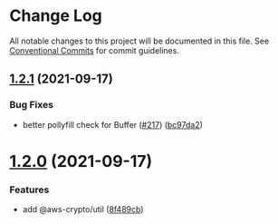 # Change Log

All notable changes to this project will be documented in this file.
See [Conventional Commits](https://conventionalcommits.org) for commit guidelines.

## [1.2.1](https://github.com/aws/aws-sdk-js-crypto-helpers/compare/v1.2.0...v1.2.1) (2021-09-17)


### Bug Fixes

* better pollyfill check for Buffer ([#217](https://github.com/aws/aws-sdk-js-crypto-helpers/issues/217)) ([bc97da2](https://github.com/aws/aws-sdk-js-crypto-helpers/commit/bc97da29aaf473943e4407c9a29cc30f74f15723))





# [1.2.0](https://github.com/aws/aws-sdk-js-crypto-helpers/compare/v1.1.1...v1.2.0) (2021-09-17)


### Features

* add @aws-crypto/util ([8f489cb](https://github.com/aws/aws-sdk-js-crypto-helpers/commit/8f489cbe4c0e134f826bac66f1bf5172597048b9))
